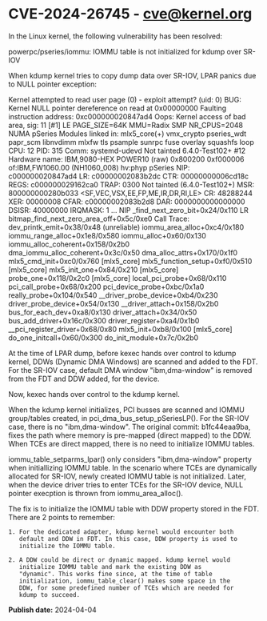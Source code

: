 # CVE-2024-26745 - cve@kernel.org

In the Linux kernel, the following vulnerability has been resolved:

powerpc/pseries/iommu: IOMMU table is not initialized for kdump over SR-IOV

When kdump kernel tries to copy dump data over SR-IOV, LPAR panics due
to NULL pointer exception:

  Kernel attempted to read user page (0) - exploit attempt? (uid: 0)
  BUG: Kernel NULL pointer dereference on read at 0x00000000
  Faulting instruction address: 0xc000000020847ad4
  Oops: Kernel access of bad area, sig: 11 [#1]
  LE PAGE_SIZE=64K MMU=Radix SMP NR_CPUS=2048 NUMA pSeries
  Modules linked in: mlx5_core(+) vmx_crypto pseries_wdt papr_scm libnvdimm mlxfw tls psample sunrpc fuse overlay squashfs loop
  CPU: 12 PID: 315 Comm: systemd-udevd Not tainted 6.4.0-Test102+ #12
  Hardware name: IBM,9080-HEX POWER10 (raw) 0x800200 0xf000006 of:IBM,FW1060.00 (NH1060_008) hv:phyp pSeries
  NIP:  c000000020847ad4 LR: c00000002083b2dc CTR: 00000000006cd18c
  REGS: c000000029162ca0 TRAP: 0300   Not tainted  (6.4.0-Test102+)
  MSR:  800000000280b033 <SF,VEC,VSX,EE,FP,ME,IR,DR,RI,LE>  CR: 48288244  XER: 00000008
  CFAR: c00000002083b2d8 DAR: 0000000000000000 DSISR: 40000000 IRQMASK: 1
  ...
  NIP _find_next_zero_bit+0x24/0x110
  LR  bitmap_find_next_zero_area_off+0x5c/0xe0
  Call Trace:
    dev_printk_emit+0x38/0x48 (unreliable)
    iommu_area_alloc+0xc4/0x180
    iommu_range_alloc+0x1e8/0x580
    iommu_alloc+0x60/0x130
    iommu_alloc_coherent+0x158/0x2b0
    dma_iommu_alloc_coherent+0x3c/0x50
    dma_alloc_attrs+0x170/0x1f0
    mlx5_cmd_init+0xc0/0x760 [mlx5_core]
    mlx5_function_setup+0xf0/0x510 [mlx5_core]
    mlx5_init_one+0x84/0x210 [mlx5_core]
    probe_one+0x118/0x2c0 [mlx5_core]
    local_pci_probe+0x68/0x110
    pci_call_probe+0x68/0x200
    pci_device_probe+0xbc/0x1a0
    really_probe+0x104/0x540
    __driver_probe_device+0xb4/0x230
    driver_probe_device+0x54/0x130
    __driver_attach+0x158/0x2b0
    bus_for_each_dev+0xa8/0x130
    driver_attach+0x34/0x50
    bus_add_driver+0x16c/0x300
    driver_register+0xa4/0x1b0
    __pci_register_driver+0x68/0x80
    mlx5_init+0xb8/0x100 [mlx5_core]
    do_one_initcall+0x60/0x300
    do_init_module+0x7c/0x2b0

At the time of LPAR dump, before kexec hands over control to kdump
kernel, DDWs (Dynamic DMA Windows) are scanned and added to the FDT.
For the SR-IOV case, default DMA window "ibm,dma-window" is removed from
the FDT and DDW added, for the device.

Now, kexec hands over control to the kdump kernel.

When the kdump kernel initializes, PCI busses are scanned and IOMMU
group/tables created, in pci_dma_bus_setup_pSeriesLP(). For the SR-IOV
case, there is no "ibm,dma-window". The original commit: b1fc44eaa9ba,
fixes the path where memory is pre-mapped (direct mapped) to the DDW.
When TCEs are direct mapped, there is no need to initialize IOMMU
tables.

iommu_table_setparms_lpar() only considers "ibm,dma-window" property
when initiallizing IOMMU table. In the scenario where TCEs are
dynamically allocated for SR-IOV, newly created IOMMU table is not
initialized. Later, when the device driver tries to enter TCEs for the
SR-IOV device, NULL pointer execption is thrown from iommu_area_alloc().

The fix is to initialize the IOMMU table with DDW property stored in the
FDT. There are 2 points to remember:

	1. For the dedicated adapter, kdump kernel would encounter both
	   default and DDW in FDT. In this case, DDW property is used to
	   initialize the IOMMU table.

	2. A DDW could be direct or dynamic mapped. kdump kernel would
	   initialize IOMMU table and mark the existing DDW as
	   "dynamic". This works fine since, at the time of table
	   initialization, iommu_table_clear() makes some space in the
	   DDW, for some predefined number of TCEs which are needed for
	   kdump to succeed.

**Publish date:** 2024-04-04
